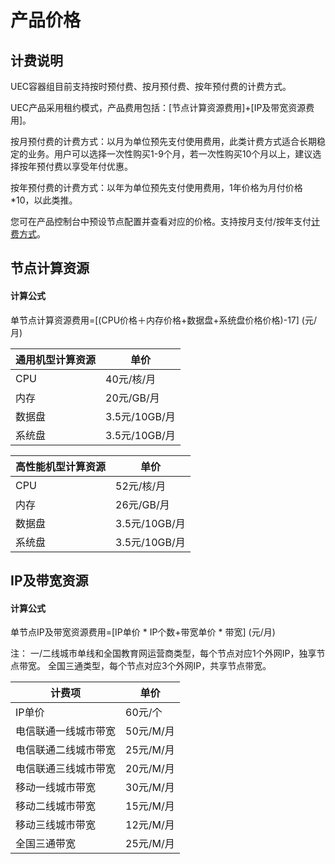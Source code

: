 # 产品价格

## 计费说明

UEC容器组目前支持按时预付费、按月预付费、按年预付费的计费方式。

UEC产品采用租约模式，产品费用包括：\[节点计算资源费用\]+\[IP及带宽资源费用\]。

按月预付费的计费方式：以月为单位预先支付使用费用，此类计费方式适合长期稳定的业务。用户可以选择一次性购买1-9个月，若一次性购买10个月以上，建议选择按年预付费以享受年付优惠。

按年预付费的计费方式：以年为单位预先支付使用费用，1年价格为月付价格*10，以此类推。

您可在产品控制台中预设节点配置并查看对应的价格。支持按月支付/按年支付[计费方式](charge/README)。

## 节点计算资源

#### 计算公式

单节点计算资源费用=\[(CPU价格＋内存价格+数据盘+系统盘价格价格)-17\] (元/月)

| 通用机型计算资源 | 单价          |
| ---------------- | ------------- |
| CPU              | 40元/核/月    |
| 内存             | 20元/GB/月    |
| 数据盘           | 3.5元/10GB/月 |
| 系统盘           | 3.5元/10GB/月 |

| 高性能机型计算资源 | 单价          |
| ------------------ | ------------- |
| CPU                | 52元/核/月    |
| 内存               | 26元/GB/月    |
| 数据盘             | 3.5元/10GB/月 |
| 系统盘             | 3.5元/10GB/月 |



## IP及带宽资源

#### 计算公式

单节点IP及带宽资源费用=\[IP单价 \* IP个数+带宽单价 \* 带宽\] (元/月)

注：
一/二线城市单线和全国教育网运营商类型，每个节点对应1个外网IP，独享节点带宽。
全国三通类型，每个节点对应3个外网IP，共享节点带宽。

| 计费项               | 单价      |
| -------------------- | --------- |
| IP单价               | 60元/个   |
| 电信联通一线城市带宽 | 50元/M/月 |
| 电信联通二线城市带宽 | 25元/M/月 |
| 电信联通三线城市带宽 | 20元/M/月 |
| 移动一线城市带宽     | 30元/M/月 |
| 移动二线城市带宽     | 15元/M/月 |
| 移动三线城市带宽     | 12元/M/月 |
| 全国三通带宽         | 25元/M/月 |


